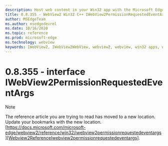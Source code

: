 ```yaml
---
description: Host web content in your Win32 app with the Microsoft Edge WebView2 control
title: 0.8.355 - WebView2 Win32 C++ IWebView2PermissionRequestedEventArgs
author: MSEdgeTeam
ms.author: msedgedevrel
ms.date: 10/16/2020
ms.topic: reference
ms.prod: microsoft-edge
ms.technology: webview
keywords: IWebView2, IWebView2WebView, webview2, webview, win32 apps, win32, edge
---
```


# 0.8.355 - interface IWebView2PermissionRequestedEventArgs 

> [!NOTE]
> The reference article you are trying to read has moved to a new location.  
> Update your bookmarks with the new location.  
> [https://docs.microsoft.com/microsoft-edge/webview2/reference/win32/iwebview2permissionrequestedeventargs][Webview2ReferenceIwebview2permissionrequestedeventargs].  

[Webview2ReferenceIwebview2permissionrequestedeventargs]: /microsoft-edge/webview2/reference/win32/iwebview2permissionrequestedeventargs "interface IWebView2PermissionRequestedEventArgs | Microsoft Docs"
